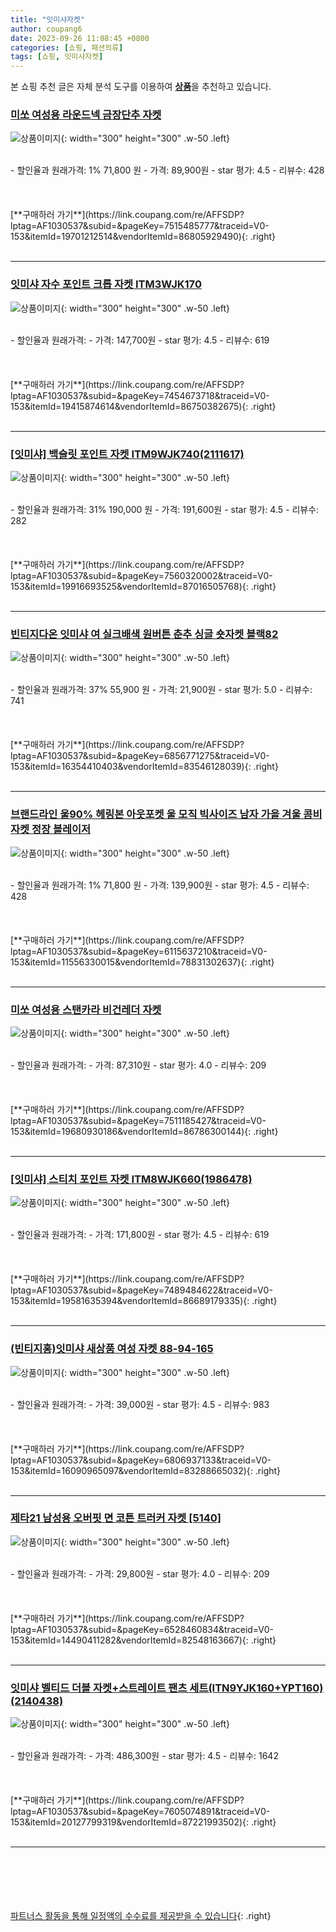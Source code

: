 ```yaml
---
title: "잇미샤자켓"
author: coupang6
date: 2023-09-26 11:08:45 +0800
categories: [쇼핑, 패션의류]
tags: [쇼핑, 잇미샤자켓]
---
```


본 쇼핑 추천 글은 자체 분석 도구를 이용하여 [**상품**](https://link.coupang.com/a/bao1ui)을 추천하고 있습니다.

### [미쏘 여성용 라운드넥 금장단추 자켓](https://link.coupang.com/re/AFFSDP?lptag=AF1030537&subid=&pageKey=7515485777&traceid=V0-153&itemId=19701212514&vendorItemId=86805929490)

![상품이미지](https://thumbnail8.coupangcdn.com/thumbnails/remote/230x230ex/image/rs_quotation_api/teqsscj2/a3f89c26412d4163a85e6a6e5413ea66.jpg){: width="300" height="300" .w-50 .left}


<br>
- 할인율과 원래가격: 1%  71,800   원
- 가격: 89,900원
- star 평가: 4.5
- 리뷰수: 428
<br>
<br>
<br>
<br>
[**구매하러 가기**](https://link.coupang.com/re/AFFSDP?lptag=AF1030537&subid=&pageKey=7515485777&traceid=V0-153&itemId=19701212514&vendorItemId=86805929490){: .right}
<br>
<br>

---

### [잇미샤 자수 포인트 크롭 자켓 ITM3WJK170](https://link.coupang.com/re/AFFSDP?lptag=AF1030537&subid=&pageKey=7454673718&traceid=V0-153&itemId=19415874614&vendorItemId=86750382675)

![상품이미지](https://thumbnail6.coupangcdn.com/thumbnails/remote/230x230ex/image/vendor_inventory/8a2a/b805e545b3b8d6458e21239f962bf83acf5b18df55a0f4d2abe95cd8566e.jpg){: width="300" height="300" .w-50 .left}


<br>
- 할인율과 원래가격: 
- 가격: 147,700원
- star 평가: 4.5
- 리뷰수: 619
<br>
<br>
<br>
<br>
[**구매하러 가기**](https://link.coupang.com/re/AFFSDP?lptag=AF1030537&subid=&pageKey=7454673718&traceid=V0-153&itemId=19415874614&vendorItemId=86750382675){: .right}
<br>
<br>

---

### [[잇미샤] 백슬릿 포인트 자켓 ITM9WJK740(2111617)](https://link.coupang.com/re/AFFSDP?lptag=AF1030537&subid=&pageKey=7560320002&traceid=V0-153&itemId=19916693525&vendorItemId=87016505768)

![상품이미지](https://thumbnail10.coupangcdn.com/thumbnails/remote/230x230ex/image/vendor_inventory/aa42/34f86398b93e365900b194b74d69cc805bbffa7e753540e9a01ddf389b69.jpg){: width="300" height="300" .w-50 .left}


<br>
- 할인율과 원래가격: 31%  190,000   원
- 가격: 191,600원
- star 평가: 4.5
- 리뷰수: 282
<br>
<br>
<br>
<br>
[**구매하러 가기**](https://link.coupang.com/re/AFFSDP?lptag=AF1030537&subid=&pageKey=7560320002&traceid=V0-153&itemId=19916693525&vendorItemId=87016505768){: .right}
<br>
<br>

---

### [빈티지다온 잇미샤 여 실크배색 원버튼 춘추 싱글 숏자켓 블랙82](https://link.coupang.com/re/AFFSDP?lptag=AF1030537&subid=&pageKey=6856771275&traceid=V0-153&itemId=16354410403&vendorItemId=83546128039)

![상품이미지](https://thumbnail10.coupangcdn.com/thumbnails/remote/230x230ex/image/vendor_inventory/f142/d70546372de246df74dfb643e39936923aa11b8bd3de9090a27eeafdfc6a.jpg){: width="300" height="300" .w-50 .left}


<br>
- 할인율과 원래가격: 37%  55,900   원
- 가격: 21,900원
- star 평가: 5.0
- 리뷰수: 741
<br>
<br>
<br>
<br>
[**구매하러 가기**](https://link.coupang.com/re/AFFSDP?lptag=AF1030537&subid=&pageKey=6856771275&traceid=V0-153&itemId=16354410403&vendorItemId=83546128039){: .right}
<br>
<br>

---

### [브랜드라인 울90% 헤링본 아웃포켓 울 모직 빅사이즈 남자 가을 겨울 콤비 자켓 정장 블레이저](https://link.coupang.com/re/AFFSDP?lptag=AF1030537&subid=&pageKey=6115637210&traceid=V0-153&itemId=11556330015&vendorItemId=78831302637)

![상품이미지](https://thumbnail7.coupangcdn.com/thumbnails/remote/230x230ex/image/vendor_inventory/aae0/77fc01d95c76ef845ca63fa989c0d926632001a5ea31d2e2a19a5ce1b9ad.jpg){: width="300" height="300" .w-50 .left}


<br>
- 할인율과 원래가격: 1%  71,800   원
- 가격: 139,900원
- star 평가: 4.5
- 리뷰수: 428
<br>
<br>
<br>
<br>
[**구매하러 가기**](https://link.coupang.com/re/AFFSDP?lptag=AF1030537&subid=&pageKey=6115637210&traceid=V0-153&itemId=11556330015&vendorItemId=78831302637){: .right}
<br>
<br>

---

### [미쏘 여성용 스탠카라 비건레더 자켓](https://link.coupang.com/re/AFFSDP?lptag=AF1030537&subid=&pageKey=7511185427&traceid=V0-153&itemId=19680930186&vendorItemId=86786300144)

![상품이미지](https://thumbnail10.coupangcdn.com/thumbnails/remote/230x230ex/image/rs_quotation_api/639einay/b4aac4021df847929d7a5846d77106dd.jpg){: width="300" height="300" .w-50 .left}


<br>
- 할인율과 원래가격: 
- 가격: 87,310원
- star 평가: 4.0
- 리뷰수: 209
<br>
<br>
<br>
<br>
[**구매하러 가기**](https://link.coupang.com/re/AFFSDP?lptag=AF1030537&subid=&pageKey=7511185427&traceid=V0-153&itemId=19680930186&vendorItemId=86786300144){: .right}
<br>
<br>

---

### [[잇미샤] 스티치 포인트 자켓 ITM8WJK660(1986478)](https://link.coupang.com/re/AFFSDP?lptag=AF1030537&subid=&pageKey=7489484622&traceid=V0-153&itemId=19581635394&vendorItemId=86689179335)

![상품이미지](https://thumbnail10.coupangcdn.com/thumbnails/remote/230x230ex/image/vendor_inventory/be8c/c580984e613698cddb555c805842d58f6da11f40a872b912b558c01a783d.jpg){: width="300" height="300" .w-50 .left}


<br>
- 할인율과 원래가격: 
- 가격: 171,800원
- star 평가: 4.5
- 리뷰수: 619
<br>
<br>
<br>
<br>
[**구매하러 가기**](https://link.coupang.com/re/AFFSDP?lptag=AF1030537&subid=&pageKey=7489484622&traceid=V0-153&itemId=19581635394&vendorItemId=86689179335){: .right}
<br>
<br>

---

### [(빈티지홍)잇미샤 새상품 여성 자켓 88-94-165](https://link.coupang.com/re/AFFSDP?lptag=AF1030537&subid=&pageKey=6806937133&traceid=V0-153&itemId=16090965097&vendorItemId=83288665032)

![상품이미지](https://thumbnail8.coupangcdn.com/thumbnails/remote/230x230ex/image/vendor_inventory/d018/dd05ad46a8e4be2250aaa2274de702ac0d654add7a7f3668de387bf2ea35.jpg){: width="300" height="300" .w-50 .left}


<br>
- 할인율과 원래가격: 
- 가격: 39,000원
- star 평가: 4.5
- 리뷰수: 983
<br>
<br>
<br>
<br>
[**구매하러 가기**](https://link.coupang.com/re/AFFSDP?lptag=AF1030537&subid=&pageKey=6806937133&traceid=V0-153&itemId=16090965097&vendorItemId=83288665032){: .right}
<br>
<br>

---

### [제타21 남성용 오버핏 면 코튼 트러커 자켓 [5140]](https://link.coupang.com/re/AFFSDP?lptag=AF1030537&subid=&pageKey=6528460834&traceid=V0-153&itemId=14490411282&vendorItemId=82548163667)

![상품이미지](https://thumbnail6.coupangcdn.com/thumbnails/remote/230x230ex/image/vendor_inventory/9ec8/c98ac5f0f15639f94ef04cc735031267b1bfb0c58589d1efaf1e094a2670.jpg){: width="300" height="300" .w-50 .left}


<br>
- 할인율과 원래가격: 
- 가격: 29,800원
- star 평가: 4.0
- 리뷰수: 209
<br>
<br>
<br>
<br>
[**구매하러 가기**](https://link.coupang.com/re/AFFSDP?lptag=AF1030537&subid=&pageKey=6528460834&traceid=V0-153&itemId=14490411282&vendorItemId=82548163667){: .right}
<br>
<br>

---

### [잇미샤 벨티드 더블 자켓+스트레이트 팬츠 세트(ITN9YJK160+YPT160)(2140438)](https://link.coupang.com/re/AFFSDP?lptag=AF1030537&subid=&pageKey=7605074891&traceid=V0-153&itemId=20127799319&vendorItemId=87221993502)

![상품이미지](https://thumbnail7.coupangcdn.com/thumbnails/remote/230x230ex/image/vendor_inventory/5ca3/6a09e61dbe2d4a41fe5dba60d9dd0c03005d210d800aa8df7c96d127e707.jpg){: width="300" height="300" .w-50 .left}


<br>
- 할인율과 원래가격: 
- 가격: 486,300원
- star 평가: 4.5
- 리뷰수: 1642
<br>
<br>
<br>
<br>
[**구매하러 가기**](https://link.coupang.com/re/AFFSDP?lptag=AF1030537&subid=&pageKey=7605074891&traceid=V0-153&itemId=20127799319&vendorItemId=87221993502){: .right}
<br>
<br>

---
<br><br><br><br><br> [파트너스 활동을 통해 일정액의 수수료를 제공받을 수 있습니다](https://link.coupang.com/a/bao1ui){: .right}